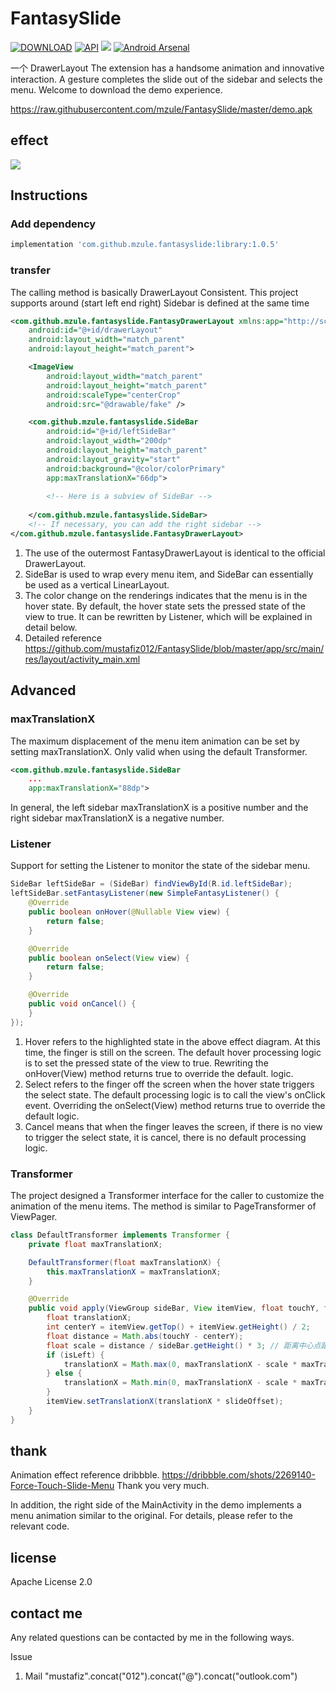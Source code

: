 # FantasySlide

[![DOWNLOAD](https://api.bintray.com/packages/mzule/maven/fantasy-slide/images/download.svg)](https://bintray.com/mzule/maven/fantasy-slide/_latestVersion)
[![API](https://img.shields.io/badge/API-15%2B-orange.svg?style=flat)](https://android-arsenal.com/api?level=15)
<a href="http://www.methodscount.com/?lib=com.github.mzule.fantasyslide%3Alibrary%3A1.0.4"><img src="https://img.shields.io/badge/Methods and size-core: 142 | deps: 15054 | 24 KB-e91e63.svg"/></a>
[![Android Arsenal](https://img.shields.io/badge/Android%20Arsenal-FantasySlide-green.svg?style=flat)](http://android-arsenal.com/details/1/4309)

一个 DrawerLayout The extension has a handsome animation and innovative interaction. A gesture completes the slide out of the sidebar and selects the menu. Welcome to download the demo experience.

<https://raw.githubusercontent.com/mzule/FantasySlide/master/demo.apk>

## effect

![](https://raw.githubusercontent.com/mzule/FantasySlide/master/sample.gif)


## Instructions

### Add dependency

``` groovy
implementation 'com.github.mzule.fantasyslide:library:1.0.5'
```

### transfer

The calling method is basically DrawerLayout Consistent. This project supports around (start left end right) Sidebar is defined at the same time

``` xml
<com.github.mzule.fantasyslide.FantasyDrawerLayout xmlns:app="http://schemas.android.com/apk/res-auto"
    android:id="@+id/drawerLayout"
    android:layout_width="match_parent"
    android:layout_height="match_parent">

    <ImageView
        android:layout_width="match_parent"
        android:layout_height="match_parent"
        android:scaleType="centerCrop"
        android:src="@drawable/fake" />

    <com.github.mzule.fantasyslide.SideBar
        android:id="@+id/leftSideBar"
        android:layout_width="200dp"
        android:layout_height="match_parent"
        android:layout_gravity="start"
        android:background="@color/colorPrimary"
        app:maxTranslationX="66dp">
        
        <!-- Here is a subview of SideBar -->
        
    </com.github.mzule.fantasyslide.SideBar>
    <!-- If necessary, you can add the right sidebar -->
</com.github.mzule.fantasyslide.FantasyDrawerLayout>

```
1. The use of the outermost FantasyDrawerLayout is identical to the official DrawerLayout.
2. SideBar is used to wrap every menu item, and SideBar can essentially be used as a vertical LinearLayout.
3. The color change on the renderings indicates that the menu is in the hover state. By default, the hover state sets the pressed state of the view to true. It can be rewritten by Listener, which will be explained in detail below.
4. Detailed reference <https://github.com/mustafiz012/FantasySlide/blob/master/app/src/main/res/layout/activity_main.xml>



## Advanced

### maxTranslationX

The maximum displacement of the menu item animation can be set by setting maxTranslationX. Only valid when using the default Transformer.

``` xml
<com.github.mzule.fantasyslide.SideBar
	...
    app:maxTranslationX="88dp">
```
In general, the left sidebar maxTranslationX is a positive number and the right sidebar maxTranslationX is a negative number.


### Listener

Support for setting the Listener to monitor the state of the sidebar menu.

``` java
SideBar leftSideBar = (SideBar) findViewById(R.id.leftSideBar);
leftSideBar.setFantasyListener(new SimpleFantasyListener() {
    @Override
    public boolean onHover(@Nullable View view) {
    	return false;
    }

    @Override
    public boolean onSelect(View view) {
        return false;
    }

    @Override
    public void onCancel() {
    }
});
```

1. Hover refers to the highlighted state in the above effect diagram. At this time, the finger is still on the screen. The default hover processing logic is to set the pressed state of the view to true. Rewriting the onHover(View) method returns true to override the default. logic.
2. Select refers to the finger off the screen when the hover state triggers the select state. The default processing logic is to call the view's onClick event. Overriding the onSelect(View) method returns true to override the default logic.
3. Cancel means that when the finger leaves the screen, if there is no view to trigger the select state, it is cancel, there is no default processing logic.

### Transformer

The project designed a Transformer interface for the caller to customize the animation of the menu items. The method is similar to PageTransformer of ViewPager.

``` java
class DefaultTransformer implements Transformer {
    private float maxTranslationX;

    DefaultTransformer(float maxTranslationX) {
        this.maxTranslationX = maxTranslationX;
    }

    @Override
    public void apply(ViewGroup sideBar, View itemView, float touchY, float slideOffset, boolean isLeft) {
        float translationX;
        int centerY = itemView.getTop() + itemView.getHeight() / 2;
        float distance = Math.abs(touchY - centerY);
        float scale = distance / sideBar.getHeight() * 3; // 距离中心点距离与 sideBar 的 1/3 对比
        if (isLeft) {
            translationX = Math.max(0, maxTranslationX - scale * maxTranslationX);
        } else {
            translationX = Math.min(0, maxTranslationX - scale * maxTranslationX);
        }
        itemView.setTranslationX(translationX * slideOffset);
    }
}
```

## thank

Animation effect reference dribbble. <https://dribbble.com/shots/2269140-Force-Touch-Slide-Menu> Thank you very much.

In addition, the right side of the MainActivity in the demo implements a menu animation similar to the original. For details, please refer to the relevant code.

## license

Apache License  2.0

## contact me

Any related questions can be contacted by me in the following ways.

Issue
1. Mail "mustafiz".concat("012").concat("@").concat("outlook.com")
